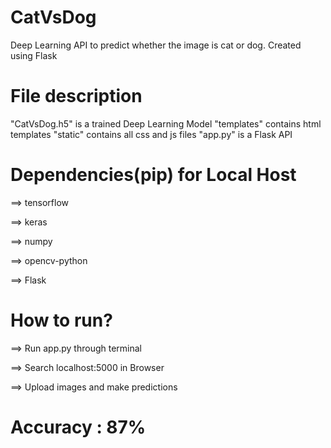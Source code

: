 # CatVsDog
Deep Learning API to predict whether the image is cat or dog. Created using Flask






# File description
"CatVsDog.h5" is a trained Deep Learning Model
"templates" contains html templates
"static" contains all css and js files
"app.py" is a Flask API








# Dependencies(pip) for Local Host
==> tensorflow

==> keras

==> numpy

==> opencv-python

==> Flask






# How to run?
==> Run app.py through terminal

==> Search localhost:5000 in Browser

==> Upload images and make predictions







# Accuracy : 87%




